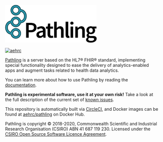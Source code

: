 <a href="https://pathling.csiro.au"><img src="./media/logo-colour-detail-tight.svg" alt="Pathling logo" width="300"/></a>

[![aehrc](https://circleci.com/gh/aehrc/pathling/tree/master.svg?style=shield)](https://circleci.com/gh/aehrc/pathling/tree/master)

[Pathling](https://pathling.csiro.au) is a server based on the HL7® FHIR® standard, implementing special functionality designed
to ease the delivery of analytics-enabled apps and augment tasks related to health data analytics.

You can learn more about how to use Pathling by reading the
[documentation](https://pathling.csiro.au/docs).

**Pathling is experimental software, use it at your own risk!** Take a look at the
full description of the current set of [known issues](https://github.com/aehrc/pathling/issues).

This repository is automatically built via [CircleCI](https://circleci.com/gh/aehrc/pathling), and Docker images can be found at [aehrc/pathling](https://hub.docker.com/r/aehrc/pathling) on Docker Hub.

Pathling is copyright © 2018-2020, Commonwealth Scientific and Industrial Research Organisation
(CSIRO) ABN 41 687 119 230. Licensed under the [CSIRO Open Source Software Licence Agreement](./LICENSE).
